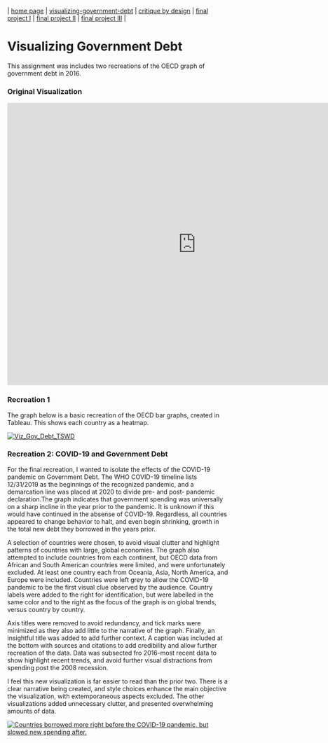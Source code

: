 | [home page](https://kjmattso.github.io/Mattson-portfolio/) | [visualizing-government-debt](https://kjmattso.github.io/Mattson-portfolio/Visualizing_gov_debt.html) | [critique by design](critique-by-design) | [final project I](final-project-part-one) | [final project II](final-project-part-two) | [final project III](final-project-part-three) |

# Visualizing Government Debt

This assignment was includes two recreations of the OECD graph of government debt in 2016. 

### Original Visualization

<iframe src="https://data.oecd.org/chart/7kiw" width="860" height="645" style="border: 0" mozallowfullscreen="true" webkitallowfullscreen="true" allowfullscreen="true"><a href="https://data.oecd.org/chart/7kiw" target="_blank">OECD Chart: General government debt, Total, % of GDP, Annual, 2016</a></iframe>

### Recreation 1

The graph below is a basic recreation of the OECD bar graphs, created in Tableau. This shows each country as a heatmap.

<div class='tableauPlaceholder' id='viz1706384568763' style='position: relative'><noscript><a href='#'><img alt='Viz_Gov_Debt_TSWD ' src='https:&#47;&#47;public.tableau.com&#47;static&#47;images&#47;Vi&#47;Viz-Gov-Debt-Assignment&#47;Viz_Gov_Debt_TSWD&#47;1_rss.png' style='border: none' /></a></noscript><object class='tableauViz'  style='display:none;'><param name='host_url' value='https%3A%2F%2Fpublic.tableau.com%2F' /> <param name='embed_code_version' value='3' /> <param name='site_root' value='' /><param name='name' value='Viz-Gov-Debt-Assignment&#47;Viz_Gov_Debt_TSWD' /><param name='tabs' value='no' /><param name='toolbar' value='yes' /><param name='static_image' value='https:&#47;&#47;public.tableau.com&#47;static&#47;images&#47;Vi&#47;Viz-Gov-Debt-Assignment&#47;Viz_Gov_Debt_TSWD&#47;1.png' /> <param name='animate_transition' value='yes' /><param name='display_static_image' value='yes' /><param name='display_spinner' value='yes' /><param name='display_overlay' value='yes' /><param name='display_count' value='yes' /><param name='language' value='en-US' /><param name='filter' value='publish=yes' /></object></div>                
<script type='text/javascript'>                    
var divElement = document.getElementById('viz1706384568763');                    
var vizElement = divElement.getElementsByTagName('object')[0];                    
vizElement.style.width='100%';vizElement.style.height=(divElement.offsetWidth*0.75)+'px';                    
var scriptElement = document.createElement('script');                    
scriptElement.src = 'https://public.tableau.com/javascripts/api/viz_v1.js';                    
vizElement.parentNode.insertBefore(scriptElement, vizElement);                
</script>

### Recreation 2: COVID-19 and Government Debt

For the final recreation, I wanted to isolate the effects of the COVID-19 pandemic on Government Debt. The WHO COVID-19 timeline lists 12/31/2019 as the beginnings of the recognized pandemic, and a demarcation line was placed at 2020 to divide pre- and post- pandemic declaration.The graph indicates that government spending was universally on a sharp incline in the year prior to the pandemic. It is unknown if this would have continued in the absense of COVID-19. Regardless, all countries appeared to change behavior to halt, and even begin shrinking, growth in the total new debt they borrowed in the years prior. 

A selection of countries were chosen, to avoid visual clutter and highlight patterns of countries with large, global economies. The graph also attempted to include countries from each continent, but OECD data from African and South American countries were limited, and were unfortunately excluded. At least one country each from Oceania, Asia, North America, and Europe were included. Countries were left grey to allow the COVID-19 pandemic to be the first visual clue observed by the audience. Country labels were added to the right for identification, but were labelled in the same color and to the right as the focus of the graph is on global trends, versus country by country. 

Axis titles were removed to avoid redundancy, and tick marks were minimized as they also add little to the narrative of the graph. Finally, an insightful title was added to add further context. A caption was included at the bottom with sources and citations to add credibility and allow further recreation of the data. Data was subsected fro 2016-most recent data to show highlight recent trends, and avoid further visual distractions from spending post the 2008 recession. 

I feel this new visualization is far easier to read than the prior two. There is a clear narrative being created, and style choices enhance the main objective the visualization, with extemporaneous aspects excluded. The other visualizations added unnecessary clutter, and presented overwhelming amounts of data.


<div class='tableauPlaceholder' id='viz1706392238825' style='position: relative'><noscript><a href='#'><img alt='Countries borrowed more right before the COVID-19 pandemic, but slowed new spending after. ' src='https:&#47;&#47;public.tableau.com&#47;static&#47;images&#47;CO&#47;COVID19_Debt&#47;COVID19_Debt&#47;1_rss.png' style='border: none' /></a></noscript><object class='tableauViz'  style='display:none;'><param name='host_url' value='https%3A%2F%2Fpublic.tableau.com%2F' /> <param name='embed_code_version' value='3' /> <param name='site_root' value='' /><param name='name' value='COVID19_Debt&#47;COVID19_Debt' /><param name='tabs' value='no' /><param name='toolbar' value='yes' /><param name='static_image' value='https:&#47;&#47;public.tableau.com&#47;static&#47;images&#47;CO&#47;COVID19_Debt&#47;COVID19_Debt&#47;1.png' /> <param name='animate_transition' value='yes' /><param name='display_static_image' value='yes' /><param name='display_spinner' value='yes' /><param name='display_overlay' value='yes' /><param name='display_count' value='yes' /><param name='language' value='en-US' /><param name='filter' value='publish=yes' /></object></div>                
<script type='text/javascript'>                    
var divElement = document.getElementById('viz1706392238825');                    
var vizElement = divElement.getElementsByTagName('object')[0];                    
vizElement.style.width='100%';vizElement.style.height=(divElement.offsetWidth*0.75)+'px';                   
var scriptElement = document.createElement('script');                    
scriptElement.src = 'https://public.tableau.com/javascripts/api/viz_v1.js';                    vizElement.parentNode.insertBefore(scriptElement, vizElement);                
</script>

